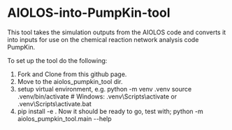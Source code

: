 # AIOLOS-into-PumpKin-tool
This tool takes the simulation outputs from the AIOLOS code and converts it into inputs for use on the chemical reaction network analysis code PumpKin.

To set up the tool do the following:
1) Fork and Clone from this github page.
2) Move to the aiolos_pumpkin_tool dir.
3) setup virtual environment, e.g.
python -m venv .venv
source .venv/bin/activate # Windows: .venv\Scripts\activate or .venv\Scripts\activate.bat
4) pip install -e .
Now it should be ready to go, test with;
python -m aiolos_pumpkin_tool.main --help